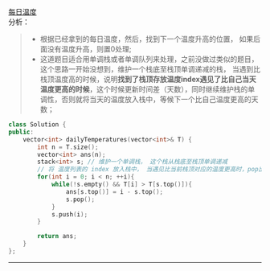 [每日温度](https://leetcode-cn.com/problems/daily-temperatures/)  
分析：   
> * 根据已经拿到的每日温度，然后，找到下一个温度升高的位置， 如果后面没有温度升高，则置0处理;   
> * 这道题目适合用单调栈或者单调队列来处理，之前没做过类似的题目，这个思路一开始没想到，维护一个栈底至栈顶单调递减的栈， 当遇到比栈顶温度高的时候，说明**找到了栈顶存放温度index遇见了比自己当天温度更高的时候**，这个时候更新时间差（天数），同时继续维护栈的单调性，否则就将当天的温度放入栈中，等候下一个比自己温度更高的天数；   

```C++
class Solution {
public:
    vector<int> dailyTemperatures(vector<int>& T) {
        int n = T.size();
        vector<int> ans(n);
        stack<int> s; // 维护一个单调栈， 这个栈从栈底至栈顶单调递减
        // 将 温度列表的 index 放入栈中， 当遇见比当前栈顶对应的温度更高时，pop出来，并且更新 ans 对应的天数
        for(int i = 0; i < n; ++i){
            while(!s.empty() && T[i] > T[s.top()]){
                ans[s.top()] = i - s.top();
                s.pop();
            }
            s.push(i);
        }

        return ans;
    }
};
```    
---  

